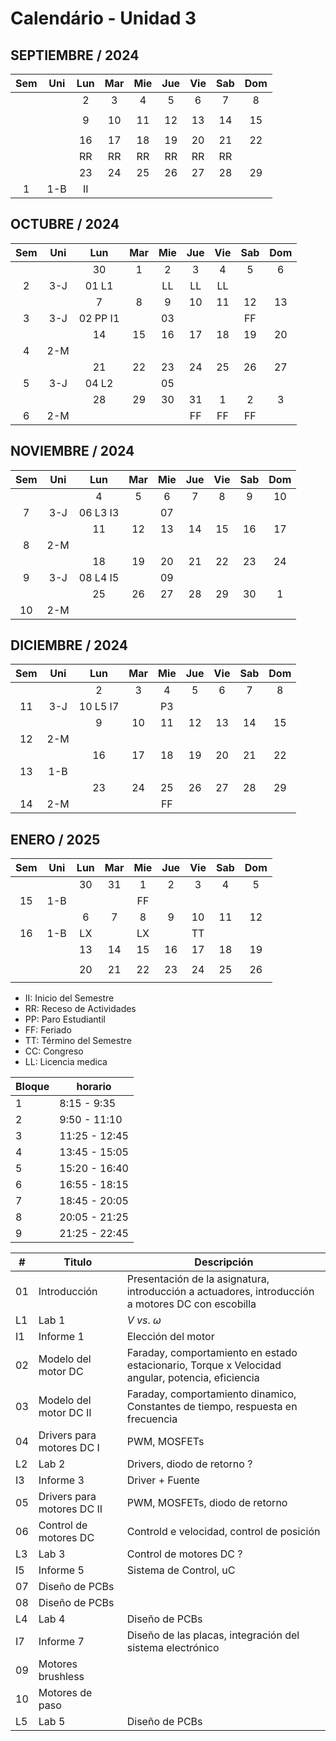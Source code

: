 # Calendário - Unidad 3

## SEPTIEMBRE / 2024

|Sem | Uni | Lun       |Mar |Mie |Jue |Vie |Sab |Dom |
|:-: |:-:  |:-:       |:-: |:-: |:-: |:-: |:-: |:-: |
|    |     |  2       |  3 |  4 |  5 |  6 |  7 |  8 |
|    |     |          |    |    |    |    |    |    |
|    |     |  9       | 10 | 11 | 12 | 13 | 14 | 15 |
|    |     |          |    |    |    |    |    |    |
|    |     | 16       | 17 | 18 | 19 | 20 | 21 | 22 |
|    |     | RR       | RR | RR | RR | RR | RR |    |
|    |     | 23       | 24 | 25 | 26 | 27 | 28 | 29 |
|  1 | 1-B | II       |    |    |    |    |    |    |

## OCTUBRE / 2024

|Sem | Uni |Lun       |Mar |Mie |Jue |Vie |Sab |Dom |
|:-: |:-:  |:-:       |:-: |:-: |:-: |:-: |:-: |:-: |
|    |     | 30       |  1 |  2 |  3 |  4 |  5 |  6 |
|  2 | 3-J | 01 L1    |    | LL | LL | LL |    |    |
|    |     |  7       |  8 |  9 | 10 | 11 | 12 | 13 |
|  3 | 3-J | 02 PP I1 |    | 03 |    |    | FF |    |
|    |     | 14       | 15 | 16 | 17 | 18 | 19 | 20 |
|  4 | 2-M |          |    |    |    |    |    |    |
|    |     | 21       | 22 | 23 | 24 | 25 | 26 | 27 |
|  5 | 3-J | 04 L2    |    | 05 |    |    |    |    |
|    |     | 28       | 29 | 30 | 31 |  1 |  2 |  3 |
|  6 | 2-M |          |    |    | FF | FF | FF |    |

## NOVIEMBRE / 2024

|Sem | Uni |Lun    |Mar |Mie |Jue    |Vie |Sab |Dom |
|:-: |:-:  |:-:    |:-: |:-: |:-:    |:-: |:-: |:-: |
|    |     |  4    |  5 |  6 |  7    |  8 |  9 | 10 |
|  7 | 3-J | 06 L3 I3 |    | 07 |       |    |    |    |
|    |     | 11    | 12 | 13 | 14    | 15 | 16 | 17 |
|  8 | 2-M |       |    |    |       |    |    |    |
|    |     | 18    | 19 | 20 | 21    | 22 | 23 | 24 |
|  9 | 3-J | 08 L4 I5 |    | 09 |       |    |    |    |
|    |     | 25    | 26 | 27 | 28    | 29 | 30 |  1 |
| 10 | 2-M |       |    |    |       |    |    |    |

## DICIEMBRE / 2024

|Sem | Uni |Lun    |Mar |Mie |Jue |Vie |Sab |Dom |
|:-: |:-:  |:-:    |:-: |:-: |:-: |:-: |:-: |:-: |
|    |     |  2    |  3 |  4 |  5 |  6 |  7 |  8 |
| 11 | 3-J | 10 L5 I7 |    | P3 |    |    |    |    |
|    |     |  9    | 10 | 11 | 12 | 13 | 14 | 15 |
| 12 | 2-M |       |    |    |    |    |    |    |
|    |     | 16    | 17 | 18 | 19 | 20 | 21 | 22 |
| 13 | 1-B |       |    |    |    |    |    |    |
|    |     | 23    | 24 | 25 | 26 | 27 | 28 | 29 |
| 14 | 2-M |       |    | FF |    |    |    |    |

## ENERO / 2025

|Sem | Uni |Lun    |Mar |Mie |Jue |Vie |Sab |Dom |
|:-: |:-:  |:-:    |:-: |:-: |:-: |:-: |:-: |:-: |
|    |     | 30    | 31 |  1 |  2 |  3 |  4 |  5 |
| 15 | 1-B |       |    | FF |    |    |    |    |
|    |     |  6    |  7 |  8 |  9 | 10 | 11 | 12 |
| 16 | 1-B | LX    |    | LX |    | TT |    |    |
|    |     | 13    | 14 | 15 | 16 | 17 | 18 | 19 |
|    |     |       |    |    |    |    |    |    |
|    |     | 20    | 21 | 22 | 23 | 24 | 25 | 26 |
|    |     |       |    |    |    |    |    |    |

- II: Inicio del Semestre
- RR: Receso de Actividades
- PP: Paro Estudiantil
- FF: Feriado
- TT: Término del Semestre
- CC: Congreso
- LL: Licencia medica

|Bloque | horario |
| -- | -- |
|1| 8:15 - 9:35|
|2| 9:50 - 11:10|
|3| 11:25 - 12:45|
|4| 13:45 - 15:05|
|5| 15:20 - 16:40|
|6| 16:55 - 18:15|
|7| 18:45 - 20:05|
|8| 20:05 - 21:25|
|9| 21:25 - 22:45|

| # | Titulo | Descripción |
| - | - | - |
| 01| Introducción | Presentación de la asignatura, introducción a actuadores, introducción a motores DC con escobilla |
| L1| Lab 1 | $V\ vs.\ \omega$ |
| I1| Informe 1 | Elección del motor |
| 02| Modelo del motor DC| Faraday, comportamiento en estado estacionario, Torque x Velocidad angular, potencia, eficiencia|
| 03| Modelo del motor DC II| Faraday, comportamiento dinamico, Constantes de tiempo, respuesta en frecuencia|
| 04| Drivers para motores DC I | PWM, MOSFETs |
| L2| Lab 2 | Drivers, diodo de retorno ? |
| I3| Informe 3 | Driver + Fuente |
| 05| Drivers para motores DC II | PWM, MOSFETs, diodo de retorno |
| 06| Control de motores DC | Controld e velocidad, control de posición |
| L3| Lab 3 | Control de motores DC ? |
| I5| Informe 5 | Sistema de Control, uC |
| 07| Diseño de PCBs | |
| 08| Diseño de PCBs | |
| L4| Lab 4 | Diseño de PCBs |
| I7| Informe 7 | Diseño de las placas, integración del sistema electrónico |
| 09| Motores brushless | |
| 10| Motores de paso | |
| L5| Lab 5 | Diseño de PCBs |